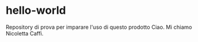 # hello-world
Repository di prova per imparare l'uso di questo prodotto
Ciao. Mi chiamo Nicoletta Caffi.

